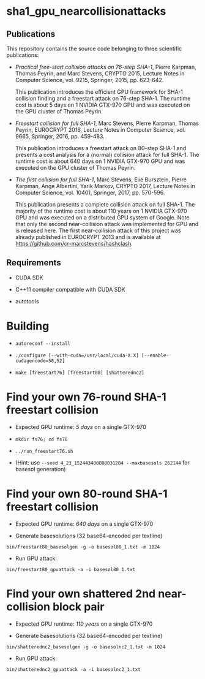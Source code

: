 # sha1_gpu_nearcollisionattacks

## Publications

This repository contains the source code belonging to three scientific publications:

- *Practical free-start collision attacks on 76-step SHA-1*, Pierre Karpman, Thomas Peyrin, and Marc Stevens, CRYPTO 2015, Lecture Notes in Computer Science, vol. 9215, Springer, 2015, pp. 623-642.

  This publication introduces the efficient GPU framework for SHA-1 collision finding and a freestart attack on 76-step SHA-1. The runtime cost is about 5 days on 1 NVIDIA GTX-970 GPU and was executed on the GPU cluster of Thomas Peyrin.

- *Freestart collision for full SHA-1*, Marc Stevens, Pierre Karpman, Thomas Peyrin, EUROCRYPT 2016, Lecture Notes in Computer Science, vol. 9665, Springer, 2016, pp. 459-483.

  This publication introduces a freestart attack on 80-step SHA-1 and presents a cost analysis for a (normal) collision attack for full SHA-1. The runtime cost is about 640 days on 1 NVIDIA GTX-970 GPU and was executed on the GPU cluster of Thomas Peyrin.

- *The first collision for full SHA-1*, Marc Stevens, Elie Bursztein, Pierre Karpman, Ange Albertini, Yarik Markov, CRYPTO 2017, Lecture Notes in Computer Science, vol. 10401, Springer, 2017, pp. 570-596.

  This publication presents a complete collision attack on full SHA-1. The majority of the runtime cost is about 110 years on 1 NVIDIA GTX-970 GPU and was executed on a distributed GPU system of Google. 
  Note that only the second near-collision attack was implemented for GPU and is released here. The first near-collision attack of this project was already published in EUROCRYPT 2013 and is available at https://github.com/cr-marcstevens/hashclash.

## Requirements

 - CUDA SDK

 - C++11 compiler compatible with CUDA SDK

 - autotools

# Building

 - `autoreconf --install`

 - `./configure [--with-cuda=/usr/local/cuda-X.X] [--enable-cudagencode=50,52]`

 - `make [freestart76] [freestart80] [shatterednc2]`

# Find your own 76-round SHA-1 freestart collision

 - Expected GPU runtime: *5 days* on a single GTX-970

 - `mkdir fs76; cd fs76`

 - `../run_freestart76.sh`

 - (Hint: use `--seed 4_23_152443400808031284 --maxbasesols 262144` for basesol generation)

# Find your own 80-round SHA-1 freestart collision

 - Expected GPU runtime: *640 days* on a single GTX-970

 - Generate basesolutions (32 base64-encoded per textline)

 `bin/freestart80_basesolgen -g -o basesol80_1.txt -m 1024`

 - Run GPU attack:

 `bin/freestart80_gpuattack -a -i basesol80_1.txt`

# Find your own shattered 2nd near-collision block pair

 - Expected GPU runtime: *110 years* on a single GTX-970

 - Generate basesolutions (32 base64-encoded per textline)

 `bin/shatterednc2_basesolgen -g -o basesolnc2_1.txt -m 1024`

 - Run GPU attack:

 `bin/shatterednc2_gpuattack -a -i basesolnc2_1.txt`
